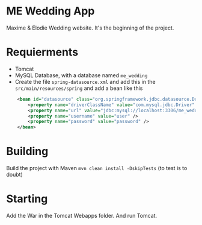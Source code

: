 # ME Wedding App

Maxime & Elodie Wedding website.
It's the beginning of the project.

# Requierments

* Tomcat
* MySQL Database, with a database named `me_wedding`
* Create the file `spring-datasource.xml` and add this in the `src/main/resources/spring` and add a bean like this 

```xml
	<bean id="datasource" class="org.springframework.jdbc.datasource.DriverManagerDataSource">
		<property name="driverClassName" value="com.mysql.jdbc.Driver" />
		<property name="url" value="jdbc:mysql://localhost:3306/me_wedding?useSSL=false" />
		<property name="username" value="user" />
		<property name="password" value="password" />
	</bean>
```
	
# Building

Build the project with Maven `mvn clean install -DskipTests` (to test is to doubt)

# Starting

Add the War in the Tomcat Webapps folder. And run Tomcat.